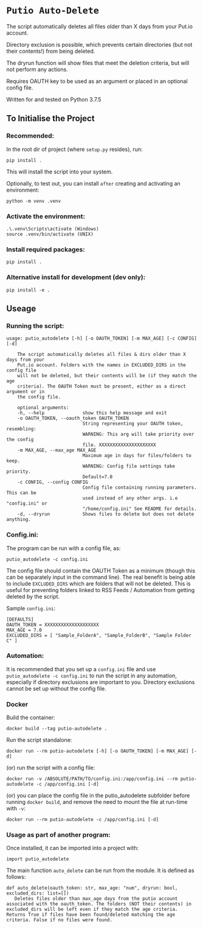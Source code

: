 # `Putio Auto-Delete`

The script automatically deletes all files older than X days from your Put.io account.

Directory exclusion is possible, which prevents certain directories (but not their contents!) from
being deleted.

The dryrun function will show files that meet the deletion criteria, but will not perform any actions.

Requires OAUTH key to be used as an argument or placed in an optional config file.

Written for and tested on Python 3.7.5

## To Initialise the Project

### Recommended:
In the root dir of project (where `setup.py` resides), run:

    pip install .

This will install the script into your system.

Optionally, to test out, you can install `after` creating and activating an environment:

    python -m venv .venv

### Activate the environment:
    .\.venv\Scripts\activate (Windows)
    source .venv/bin/activate (UNIX)

### Install required packages:
    pip install .

### Alternative install for development (dev only):
    pip install -e .

## Useage

### Running the script:
    usage: putio_autodelete [-h] [-o OAUTH_TOKEN] [-m MAX_AGE] [-c CONFIG] [-d]

        The script automatically deletes all files & dirs older than X days from your
        Put.io account. Folders with the names in EXCLUDED_DIRS in the config file
        will not be deleted, but their contents will be (if they match the age
        criteria). The OAUTH Token must be present, either as a direct argument or in
        the config file.

        optional arguments:
        -h, --help              show this help message and exit
        -o OAUTH_TOKEN, --oauth_token OAUTH_TOKEN
                                String representing your OAUTH token, resembling:
                                WARNING: This arg will take priority over the config
                                file. XXXXXXXXXXXXXXXXXXXXX
        -m MAX_AGE, --max_age MAX_AGE
                                Maximum age in days for files/folders to keep.
                                WARNING: Config file settings take priority.
                                Default=7.0
        -c CONFIG, --config CONFIG
                                Config file containing running parameters. This can be
                                used instead of any other args. i.e "config.ini" or
                                "/home/config.ini" See README for details.
        -d, --dryrun            Shows files to delete but does not delete anything.

### Config.ini:
The program can be run with a config file, as:

    putio_autodelete -c config.ini

The config file should contain the OAUTH Token as a minimum (though this can be separately input in the command line).
The real benefit is being able to include `EXCLUDED_DIRS` which are folders that will not be deleted.
This is useful for preventing folders linked to RSS Feeds / Automation from getting deleted by the script.

Sample `config.ini`:

    [DEFAULTS]
    OAUTH_TOKEN = XXXXXXXXXXXXXXXXXXXX
    MAX_AGE = 7.0
    EXCLUDED_DIRS = [ "Sample_FolderA", "Sample_FolderB", "Sample Folder C" ]

### Automation:

It is recommended that you set up a `config.ini` file and use `putio_autodelete -c config.ini` to run the script
in any automation, especially if directory exclusions are important to you.
Directory exclusions cannot be set up without the config file.

### Docker

Build the container:

    docker build --tag putio-autodelete .

Run the script standalone:

    docker run --rm putio-autodelete [-h] [-o OAUTH_TOKEN] [-m MAX_AGE] [-d]

(or) run the script with a config file:

    docker run -v /ABSOLUTE/PATH/TO/config.ini:/app/config.ini --rm putio-autodelete -c /app/config.ini [-d]

(or) you can place the config file in the putio_autodelete subfolder before running `docker build`, and remove the need to mount the file at run-time with `-v`:

    docker run --rm putio-autodelete -c /app/config.ini [-d]

### Usage as part of another program:

Once installed, it can be imported into a project with:

    import putio_autodelete

The main function `auto_delete` can be run from the module. It is defined as follows:

    def auto_delete(oauth_token: str, max_age: "num", dryrun: bool, excluded_dirs: list=[])
       Deletes files older than max_age days from the putio account associated with the oauth_token. The folders (NOT their contents) in excluded_dirs will be left even if they match the age criteria. Returns True if files have been found/deleted matching the age criteria. False if no files were found.